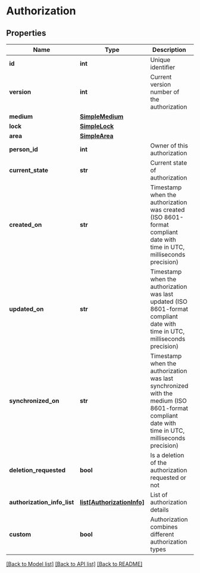# Authorization

## Properties
Name | Type | Description | Notes
------------ | ------------- | ------------- | -------------
**id** | **int** | Unique identifier | 
**version** | **int** | Current version number of the authorization | 
**medium** | [**SimpleMedium**](SimpleMedium.md) |  | 
**lock** | [**SimpleLock**](SimpleLock.md) |  | [optional] 
**area** | [**SimpleArea**](SimpleArea.md) |  | [optional] 
**person_id** | **int** | Owner of this authorization | [optional] 
**current_state** | **str** | Current state of authorization | [optional] 
**created_on** | **str** | Timestamp when the authorization was created (ISO 8601-format compliant date with time in UTC, milliseconds precision) | [optional] 
**updated_on** | **str** | Timestamp when the authorization was last updated (ISO 8601-format compliant date with time in UTC, milliseconds precision) | [optional] 
**synchronized_on** | **str** | Timestamp when the authorization was last synchronized with the medium (ISO 8601-format compliant date with time in UTC, milliseconds precision) | [optional] 
**deletion_requested** | **bool** | Is a deletion of the authorization requested or not | [optional] 
**authorization_info_list** | [**list[AuthorizationInfo]**](AuthorizationInfo.md) | List of authorization details | 
**custom** | **bool** | Authorization combines different authorization types | [optional] 

[[Back to Model list]](../README.md#documentation-for-models) [[Back to API list]](../README.md#documentation-for-api-endpoints) [[Back to README]](../README.md)

